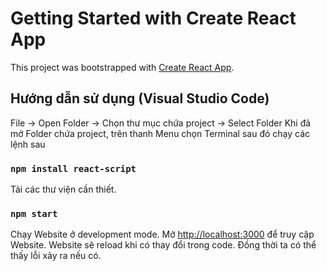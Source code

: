 # Getting Started with Create React App
This project was bootstrapped with [Create React App](https://github.com/facebook/create-react-app).

## Hướng dẫn sử dụng (Visual Studio Code)
File -> Open Folder -> Chọn thư mục chứa project -> Select Folder
Khi đã mở Folder chứa project, trên thanh Menu chọn Terminal sau đó chạy các lệnh sau

### `npm install react-script`
Tải các thư viện cần thiết.

### `npm start`
Chạy Website ở development mode.
Mở [http://localhost:3000](http://localhost:3000) để truy cập Website.
Website sẽ reload khi có thay đổi trong code.
Đồng thời ta có thể thấy lỗi xảy ra nếu có.

